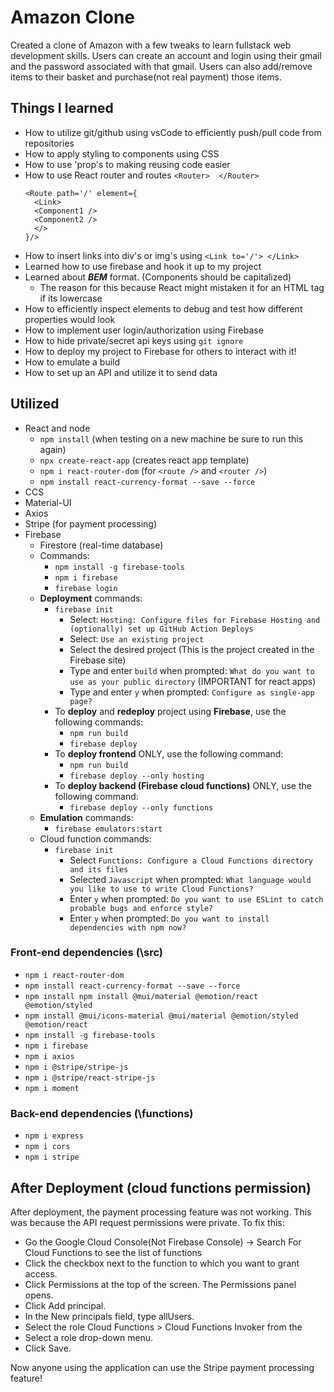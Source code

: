 # Amazon Clone

Created a clone of Amazon with a few tweaks to learn fullstack web development skills. Users can create an account and login using their gmail and the password associated with that gmail. Users can also add/remove items to their basket and purchase(not real payment) those items.

## Things I learned

- How to utilize git/github using vsCode to efficiently push/pull code from repositories
- How to apply styling to components using CSS
- How to use 'prop's to making reusing code easier
- How to use React router and routes
  `<Router>  </Router>`
  ```
  <Route path='/' element={
    <Link>
    <Component1 />
    <Component2 />
    </>
  }/>
  ```
- How to insert links into div's or img's using `<Link to='/'> </Link>`
- Learned how to use firebase and hook it up to my project
- Learned about ***BEM*** format. (Components should be capitalized)
  - The reason for this because React might mistaken it for an HTML tag if its lowercase
- How to efficiently inspect elements to debug and test how different properties would look
- How to implement user login/authorization using Firebase
- How to hide private/secret api keys using `git ignore`
- How to deploy my project to Firebase for others to interact with it!
- How to emulate a build
- How to set up an API and utilize it to send data

## Utilized

- React and node
  - `npm install` (when testing on a new machine be sure to run this again)
  - `npx create-react-app` (creates react app template)
  - `npm i react-router-dom`  (for `<route />` and `<router />`)
  - `npm install react-currency-format --save --force`
- CCS
- Material-UI
- Axios
- Stripe (for payment processing)
- Firebase
  - Firestore (real-time database)
  - Commands:
    - `npm install -g firebase-tools`
    - `npm i firebase`
    - `firebase login`
  - **Deployment** commands:
    - `firebase init`
      - Select: `Hosting: Configure files for Firebase Hosting and (optionally) set up GitHub Action Deploys`
      - Select: `Use an existing project`
      - Select the desired project (This is the project created in the Firebase site)
      - Type and enter `build` when prompted: `What do you want to use as your public directory` (IMPORTANT for react apps)
      - Type and enter `y` when prompted: `Configure as single-app page?`
    - To **deploy** and **redeploy** project using **Firebase**, use the following commands:
      - `npm run build`
      - `firebase deploy`
    - To **deploy frontend** ONLY, use the following command:
      - `npm run build`
      - `firebase deploy --only hosting`
    - To **deploy backend (Firebase cloud functions)** ONLY, use the following command:
      - `firebase deploy --only functions`
  - **Emulation** commands:
    - `firebase emulators:start`
  - Cloud function commands:
    - `firebase init`
      - Select `Functions: Configure a Cloud Functions directory and its files`
      - Selected `Javascript` when prompted: `What language would you like to use to write Cloud Functions?`
      - Enter `y` when prompted: `Do you want to use ESLint to catch probable bugs and enforce style?`
      - Enter `y` when prompted: `Do you want to install dependencies with npm now?`

### **Front-end** dependencies (\src)

- `npm i react-router-dom`
- `npm install react-currency-format --save --force`
- `npm install npm install @mui/material @emotion/react @emotion/styled`
- `npm install @mui/icons-material @mui/material @emotion/styled @emotion/react`
- `npm install -g firebase-tools`
- `npm i firebase`
- `npm i axios`
- `npm i @stripe/stripe-js`
- `npm i @stripe/react-stripe-js`
- `npm i moment`

### **Back-end** dependencies (\functions)

- `npm i express`
- `npm i cors`
- `npm i stripe`

## After Deployment (cloud functions permission)

After deployment, the payment processing feature was not working. This was because the API request permissions were private. To fix this:

- Go the Google Cloud Console(Not Firebase Console) -> Search For Cloud Functions to see the list of functions
- Click the checkbox next to the function to which you want to grant access.
- Click Permissions at the top of the screen. The Permissions panel opens.
- Click Add principal.
- In the New principals field, type allUsers.
- Select the role Cloud Functions > Cloud Functions Invoker from the
- Select a role drop-down menu.
- Click Save.

Now anyone using the application can use the Stripe payment processing feature!
